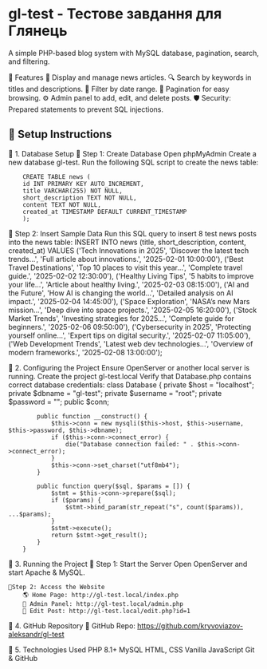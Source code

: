 # gl-test - Тестове завдання для Глянець

A simple PHP-based blog system with MySQL database, pagination, search, and filtering.

📌 Features
📰 Display and manage news articles.
🔍 Search by keywords in titles and descriptions.
📅 Filter by date range.
📑 Pagination for easy browsing.
⚙️ Admin panel to add, edit, and delete posts.
🛡️ Security: Prepared statements to prevent SQL injections.

## 📌 Setup Instructions

🔹 1. Database Setup
🔸 Step 1: Create Database
    Open phpMyAdmin
    Create a new database gl-test.
    Run the following SQL script to create the news table:

        CREATE TABLE news (
        id INT PRIMARY KEY AUTO_INCREMENT,
        title VARCHAR(255) NOT NULL,
        short_description TEXT NOT NULL,
        content TEXT NOT NULL,
        created_at TIMESTAMP DEFAULT CURRENT_TIMESTAMP
        );

🔸 Step 2: Insert Sample Data
    Run this SQL query to insert 8 test news posts into the news table:
        INSERT INTO news (title, short_description, content, created_at) VALUES
        ('Tech Innovations in 2025', 'Discover the latest tech trends...', 'Full article about innovations.', '2025-02-01 10:00:00'),
        ('Best Travel Destinations', 'Top 10 places to visit this year...', 'Complete travel guide.', '2025-02-02 12:30:00'),
        ('Healthy Living Tips', '5 habits to improve your life...', 'Article about healthy living.', '2025-02-03 08:15:00'),
        ('AI and the Future', 'How AI is changing the world...', 'Detailed analysis on AI impact.', '2025-02-04 14:45:00'),
        ('Space Exploration', 'NASA’s new Mars mission...', 'Deep dive into space projects.', '2025-02-05 16:20:00'),
        ('Stock Market Trends', 'Investing strategies for 2025...', 'Complete guide for beginners.', '2025-02-06 09:50:00'),
        ('Cybersecurity in 2025', 'Protecting yourself online...', 'Expert tips on digital security.', '2025-02-07 11:05:00'),
        ('Web Development Trends', 'Latest web dev technologies...', 'Overview of modern frameworks.', '2025-02-08 13:00:00');

🔹 2. Configuring the Project
    Ensure OpenServer or another local server is running.
    Create the project gl-test.local
    Verify that Database.php contains correct database credentials:
        class Database {
            private $host = "localhost";
            private $dbname = "gl-test";
            private $username = "root";
            private $password = "";
            public $conn;

            public function __construct() {
                $this->conn = new mysqli($this->host, $this->username, $this->password, $this->dbname);
                if ($this->conn->connect_error) {
                    die("Database connection failed: " . $this->conn->connect_error);
                }
                $this->conn->set_charset("utf8mb4");
            }

            public function query($sql, $params = []) {
                $stmt = $this->conn->prepare($sql);
                if ($params) {
                    $stmt->bind_param(str_repeat("s", count($params)), ...$params);
                }
                $stmt->execute();
                return $stmt->get_result();
            }
        }

🔹 3. Running the Project
    🔸 Step 1: Start the Server
        Open OpenServer and start Apache & MySQL.

    🔸Step 2: Access the Website
        🌎 Home Page: http://gl-test.local/index.php
        🔧 Admin Panel: http://gl-test.local/admin.php
        📝 Edit Post: http://gl-test.local/edit.php?id=1

🔹 4. GitHub Repository
    📌 GitHub Repo: https://github.com/kryvoviazov-aleksandr/gl-test

🔹 5. Technologies Used
    PHP 8.1+
    MySQL
    HTML, CSS
    Vanilla JavaScript
    Git & GitHub



